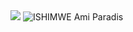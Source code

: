 
<img src='https://github-readme-stats.vercel.app/api?username=amiparadis250&show_icons=true&locale=en'>
<img src="https://github-readme-stats.vercel.app/api/top-langs?username=amiparadis250&show_icons=true&locale=en&layout=compact" alt="ISHIMWE Ami Paradis" />


